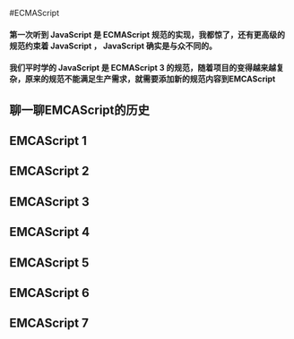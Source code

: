 #ECMAScript
#### 第一次听到 JavaScript 是 ECMAScript 规范的实现，我都惊了，还有更高级的规范约束着 JavaScript ， JavaScript 确实是与众不同的。
#### 我们平时学的 JavaScript 是 ECMAScript 3 的规范，随着项目的变得越来越复杂，原来的规范不能满足生产需求，就需要添加新的规范内容到EMCAScript
## 聊一聊EMCAScript的历史
## EMCAScript 1 

## EMCAScript 2



## EMCAScript 3 

## EMCAScript 4

## EMCAScript 5

## EMCAScript 6

## EMCAScript 7


